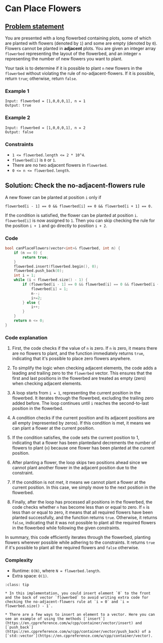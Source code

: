# Can Place Flowers

## [Problem statement](https://leetcode.com/problems/can-place-flowers/)

You are presented with a long flowerbed containing plots, some of which are planted with flowers (denoted by `1`) and some are empty (denoted by `0`). Flowers cannot be planted in **adjacent** plots. You are given an integer array `flowerbed` representing the layout of the flowerbed, and an integer `n` representing the number of new flowers you want to plant.

Your task is to determine if it is possible to plant `n` new flowers in the `flowerbed` without violating the rule of no-adjacent-flowers. If it is possible, return `true`; otherwise, return `false`.

### Example 1
```text
Input: flowerbed = [1,0,0,0,1], n = 1
Output: true
```

### Example 2
```text
Input: flowerbed = [1,0,0,0,1], n = 2
Output: false
```

### Constraints

* `1 <= flowerbed.length <= 2 * 10^4`.
* `flowerbed[i]` is `0` or `1`.
* There are no two adjacent flowers in `flowerbed`.
* `0 <= n <= flowerbed.length`.

## Solution: Check the no-adjacent-flowers rule

A new flower can be planted at position `i` only if 
```text
flowerbed[i - 1] == 0 && flowerbed[i] == 0 && flowerbed[i + 1] == 0.
```
If the condition is satisfied, the flower can be planted at position `i`. `flowerbed[i]` is now assigned to `1`. Then you can skip checking the rule for the position `i + 1` and go directly to position `i + 2`. 

### Code
```cpp
bool canPlaceFlowers(vector<int>& flowerbed, int n) {
    if (n == 0) {
        return true;
    }
    flowerbed.insert(flowerbed.begin(), 0);
    flowerbed.push_back(0);
    int i = 1;
    while (i < flowerbed.size() - 1) {
        if (flowerbed[i - 1] == 0 && flowerbed[i] == 0 && flowerbed[i + 1] == 0) {
            flowerbed[i] = 1;
            n--;
            i+=2;
        } else {
            i++;
        }
    }
    return n <= 0;
}
```

### Code explanation

1. First, the code checks if the value of `n` is zero. If `n` is zero, it means there are no flowers to plant, and the function immediately returns `true`, indicating that it's possible to place zero flowers anywhere.

2. To simplify the logic when checking adjacent elements, the code adds a leading and trailing zero to the `flowerbed` vector. This ensures that the first and last positions in the flowerbed are treated as empty (zero) when checking adjacent elements.

3. A loop starts from `i = 1`, representing the current position in the flowerbed. It iterates through the flowerbed, excluding the trailing zero added before. The loop continues until `i` reaches the second-to-last position in the flowerbed.

4. A condition checks if the current position and its adjacent positions are all empty (represented by zeros). If this condition is met, it means we can plant a flower at the current position.

5. If the condition satisfies, the code sets the current position to 1, indicating that a flower has been plantedand decrements the number of flowers to plant (`n`) because one flower has been planted at the current position.

6. After planting a flower, the loop skips two positions ahead since we cannot plant another flower in the adjacent position due to the constraint.

7. If the condition is not met, it means we cannot plant a flower at the current position. In this case, we simply move to the next position in the flowerbed.

8. Finally, after the loop has processed all positions in the flowerbed, the code checks whether `n` has become less than or equal to zero. If `n` is less than or equal to zero, it means that all required flowers have been planted successfully, and the function returns `true`. Otherwise, it returns `false`, indicating that it was not possible to plant all the required flowers in the flowerbed while following the given constraints.

In summary, this code efficiently iterates through the flowerbed, planting flowers wherever possible while adhering to the constraints. It returns `true` if it's possible to plant all the required flowers and `false` otherwise.

### Complexity
* Runtime: `O(N)`, where `N = flowerbed.length`.
* Extra space: `O(1)`.

```{admonition} Implementation tips
:class: tip

* In this implementation, you could insert element `0` to the front and the back of vector `flowerbed` to avoid writing extra code for checking the no-adjacent-flowers rule at `i = 0` and `i = flowerbed.size() - 1`.

* There are a few ways to insert an element to a vector. Here you can see an example of using the methods [`insert`](https://en.cppreference.com/w/cpp/container/vector/insert) and [`push_back`](https://en.cppreference.com/w/cpp/container/vector/push_back) of a [`std::vector`](https://en.cppreference.com/w/cpp/container/vector).

```